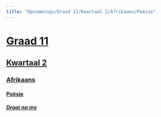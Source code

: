 ```yaml
---
title: "Opsommings/Graad 11/Kwartaal 2/Afrikaans/Poësie"
---
```

# [Graad 11](/gr11/)
## [Kwartaal 2](/gr11/kw2/)
### [Afrikaans](/gr11/kw2/afr)
#### [Poësie](/gr11/kw2/afr/poesie)
##### [Draai na my​](/gr11/kw2/afr/poesie/draai-na-my)
